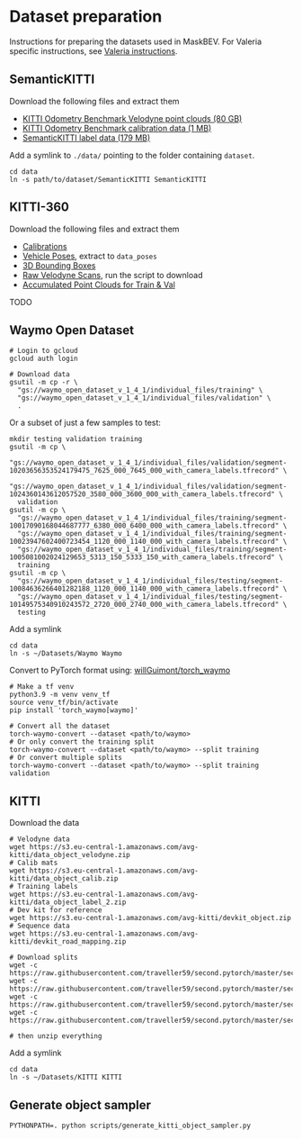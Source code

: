 # Dataset preparation

Instructions for preparing the datasets used in MaskBEV.
For Valeria specific instructions, see [Valeria instructions](docs/VALERIA.md).

## SemanticKITTI
Download the following files and extract them
- [KITTI Odometry Benchmark Velodyne point clouds (80 GB)](https://s3.eu-central-1.amazonaws.com/avg-kitti/data_odometry_velodyne.zip)
- [KITTI Odometry Benchmark calibration data (1 MB)](https://s3.eu-central-1.amazonaws.com/avg-kitti/data_odometry_calib.zip)
- [SemanticKITTI label data (179 MB)](http://semantic-kitti.org/assets/data_odometry_labels.zip)

Add a symlink to `./data/` pointing to the folder containing `dataset`.

```shell
cd data
ln -s path/to/dataset/SemanticKITTI SemanticKITTI
```

## KITTI-360

Download the following files and extract them
- [Calibrations](https://s3.eu-central-1.amazonaws.com/avg-projects/KITTI-360/384509ed5413ccc81328cf8c55cc6af078b8c444/calibration.zip)
- [Vehicle Poses](https://s3.eu-central-1.amazonaws.com/avg-projects/KITTI-360/89a6bae3c8a6f789e12de4807fc1e8fdcf182cf4/data_poses.zip), extract to `data_poses`
- [3D Bounding Boxes](https://s3.eu-central-1.amazonaws.com/avg-projects/KITTI-360/ffa164387078f48a20f0188aa31b0384bb19ce60/data_3d_bboxes.zip)
- [Raw Velodyne Scans](https://s3.eu-central-1.amazonaws.com/avg-projects/KITTI-360/a1d81d9f7fc7195c937f9ad12e2a2c66441ecb4e/download_3d_velodyne.zip), run the script to download
- [Accumulated Point Clouds for Train & Val](https://s3.eu-central-1.amazonaws.com/avg-projects/KITTI-360/6489aabd632d115c4280b978b2dcf72cb0142ad9/data_3d_semantics.zip)

TODO

## Waymo Open Dataset

```shell
# Login to gcloud
gcloud auth login

# Download data
gsutil -m cp -r \
  "gs://waymo_open_dataset_v_1_4_1/individual_files/training" \
  "gs://waymo_open_dataset_v_1_4_1/individual_files/validation" \
  .
```

Or a subset of just a few samples to test:

```shell
mkdir testing validation training
gsutil -m cp \
  "gs://waymo_open_dataset_v_1_4_1/individual_files/validation/segment-10203656353524179475_7625_000_7645_000_with_camera_labels.tfrecord" \
  "gs://waymo_open_dataset_v_1_4_1/individual_files/validation/segment-1024360143612057520_3580_000_3600_000_with_camera_labels.tfrecord" \
  validation
gsutil -m cp \
  "gs://waymo_open_dataset_v_1_4_1/individual_files/training/segment-10017090168044687777_6380_000_6400_000_with_camera_labels.tfrecord" \
  "gs://waymo_open_dataset_v_1_4_1/individual_files/training/segment-10023947602400723454_1120_000_1140_000_with_camera_labels.tfrecord" \
  "gs://waymo_open_dataset_v_1_4_1/individual_files/training/segment-1005081002024129653_5313_150_5333_150_with_camera_labels.tfrecord" \
  training
gsutil -m cp \
  "gs://waymo_open_dataset_v_1_4_1/individual_files/testing/segment-10084636266401282188_1120_000_1140_000_with_camera_labels.tfrecord" \
  "gs://waymo_open_dataset_v_1_4_1/individual_files/testing/segment-10149575340910243572_2720_000_2740_000_with_camera_labels.tfrecord" \
  testing
```

Add a symlink
```shell
cd data
ln -s ~/Datasets/Waymo Waymo
```

Convert to PyTorch format using: [willGuimont/torch_waymo](https://github.com/willGuimont/torch_waymo)

```shell
# Make a tf venv
python3.9 -m venv venv_tf
source venv_tf/bin/activate
pip install 'torch_waymo[waymo]'

# Convert all the dataset
torch-waymo-convert --dataset <path/to/waymo>
# Or only convert the training split
torch-waymo-convert --dataset <path/to/waymo> --split training
# Or convert multiple splits
torch-waymo-convert --dataset <path/to/waymo> --split training validation
```

## KITTI

Download the data

```shell
# Velodyne data
wget https://s3.eu-central-1.amazonaws.com/avg-kitti/data_object_velodyne.zip
# Calib mats
wget https://s3.eu-central-1.amazonaws.com/avg-kitti/data_object_calib.zip
# Training labels
wget https://s3.eu-central-1.amazonaws.com/avg-kitti/data_object_label_2.zip
# Dev kit for reference
wget https://s3.eu-central-1.amazonaws.com/avg-kitti/devkit_object.zip
# Sequence data
wget https://s3.eu-central-1.amazonaws.com/avg-kitti/devkit_road_mapping.zip

# Download splits
wget -c  https://raw.githubusercontent.com/traveller59/second.pytorch/master/second/data/ImageSets/test.txt
wget -c  https://raw.githubusercontent.com/traveller59/second.pytorch/master/second/data/ImageSets/train.txt
wget -c  https://raw.githubusercontent.com/traveller59/second.pytorch/master/second/data/ImageSets/val.txt
wget -c  https://raw.githubusercontent.com/traveller59/second.pytorch/master/second/data/ImageSets/trainval.txt

# then unzip everything
```

Add a symlink
```shell
cd data
ln -s ~/Datasets/KITTI KITTI
```

## Generate object sampler

```shell
PYTHONPATH=. python scripts/generate_kitti_object_sampler.py
```
